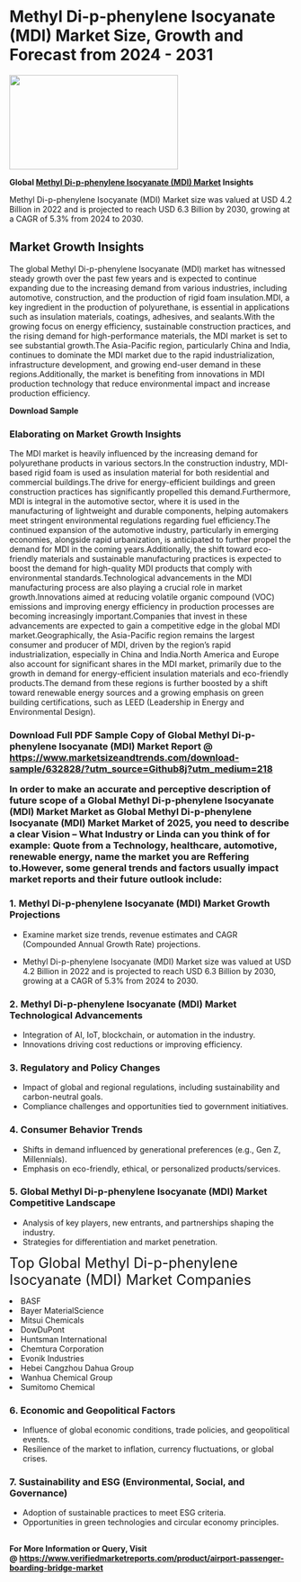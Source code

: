 <H1>Methyl Di-p-phenylene Isocyanate (MDI) Market Size, Growth and Forecast from 2024 - 2031</H1><img class="aligncenter size-medium wp-image-584254" src="https://thirdeyenews.in/wp-content/uploads/2024/09/Global-Market-Research-300x168.jpeg" alt="" width="300" height="168" /><p><strong>Global&nbsp;<a href="https://www.marketsizeandtrends.com/download-sample/632828/?utm_source=Github8j?utm_medium=218">Methyl Di-p-phenylene Isocyanate (MDI) Market</a> Insights</strong></p><p>Methyl Di-p-phenylene Isocyanate (MDI) Market size was valued at USD 4.2 Billion in 2022 and is projected to reach USD 6.3 Billion by 2030, growing at a CAGR of 5.3% from 2024 to 2030.</p><p><h2>Market Growth Insights</h2> The global Methyl Di-p-phenylene Isocyanate (MDI) market has witnessed steady growth over the past few years and is expected to continue expanding due to the increasing demand from various industries, including automotive, construction, and the production of rigid foam insulation.MDI, a key ingredient in the production of polyurethane, is essential in applications such as insulation materials, coatings, adhesives, and sealants.With the growing focus on energy efficiency, sustainable construction practices, and the rising demand for high-performance materials, the MDI market is set to see substantial growth.The Asia-Pacific region, particularly China and India, continues to dominate the MDI market due to the rapid industrialization, infrastructure development, and growing end-user demand in these regions.Additionally, the market is benefiting from innovations in MDI production technology that reduce environmental impact and increase production efficiency.<p><strong>Download Sample</strong></p> <h3>Elaborating on Market Growth Insights</h3> The MDI market is heavily influenced by the increasing demand for polyurethane products in various sectors.In the construction industry, MDI-based rigid foam is used as insulation material for both residential and commercial buildings.The drive for energy-efficient buildings and green construction practices has significantly propelled this demand.Furthermore, MDI is integral in the automotive sector, where it is used in the manufacturing of lightweight and durable components, helping automakers meet stringent environmental regulations regarding fuel efficiency.The continued expansion of the automotive industry, particularly in emerging economies, alongside rapid urbanization, is anticipated to further propel the demand for MDI in the coming years.Additionally, the shift toward eco-friendly materials and sustainable manufacturing practices is expected to boost the demand for high-quality MDI products that comply with environmental standards.Technological advancements in the MDI manufacturing process are also playing a crucial role in market growth.Innovations aimed at reducing volatile organic compound (VOC) emissions and improving energy efficiency in production processes are becoming increasingly important.Companies that invest in these advancements are expected to gain a competitive edge in the global MDI market.Geographically, the Asia-Pacific region remains the largest consumer and producer of MDI, driven by the region’s rapid industrialization, especially in China and India.North America and Europe also account for significant shares in the MDI market, primarily due to the growth in demand for energy-efficient insulation materials and eco-friendly products.The demand from these regions is further boosted by a shift toward renewable energy sources and a growing emphasis on green building certifications, such as LEED (Leadership in Energy and Environmental Design).<h3></p><p><span class=""><strong>Download Full PDF Sample Copy of Global Methyl Di-p-phenylene Isocyanate (MDI) Market Report</strong> @ <a href="https://www.marketsizeandtrends.com/download-sample/632828/?utm_source=Github8j?utm_medium=218" target="_blank">https://www.marketsizeandtrends.com/download-sample/632828/?utm_source=Github8j?utm_medium=218</a></span></p><p>In order to make an accurate and perceptive description of future scope of a Global&nbsp;Methyl Di-p-phenylene Isocyanate (MDI) Market Market as Global&nbsp;Methyl Di-p-phenylene Isocyanate (MDI) Market Market of 2025, you need to describe a clear Vision &ndash; What Industry or Linda can you think of for example: Quote from a Technology, healthcare, automotive, renewable energy, name the market you are Reffering to.However, some general trends and factors usually impact market reports and their future outlook include:</p><h3>1.&nbsp;<strong>Methyl Di-p-phenylene Isocyanate (MDI) Market Growth Projections</strong></h3><ul><li>Examine market size trends, revenue estimates and CAGR (Compounded Annual Growth Rate) projections.</li><li><p>Methyl Di-p-phenylene Isocyanate (MDI) Market size was valued at USD 4.2 Billion in 2022 and is projected to reach USD 6.3 Billion by 2030, growing at a CAGR of 5.3% from 2024 to 2030.</p></li></ul><h3>2.&nbsp;<strong>Methyl Di-p-phenylene Isocyanate (MDI) Market Technological Advancements</strong></h3><ul><li>Integration of AI, IoT, blockchain, or automation in the industry.</li><li>Innovations driving cost reductions or improving efficiency.</li></ul><h3>3.&nbsp;<strong>Regulatory and Policy Changes</strong></h3><ul><li>Impact of global and regional regulations, including sustainability and carbon-neutral goals.</li><li>Compliance challenges and opportunities tied to government initiatives.</li></ul><h3>4.&nbsp;<strong>Consumer Behavior Trends</strong></h3><ul><li>Shifts in demand influenced by generational preferences (e.g., Gen Z, Millennials).</li><li>Emphasis on eco-friendly, ethical, or personalized products/services.</li></ul><h3>5.&nbsp;<strong>Global Methyl Di-p-phenylene Isocyanate (MDI) Market Competitive Landscape</strong></h3><ul><li>Analysis of key players, new entrants, and partnerships shaping the industry.</li><li>Strategies for differentiation and market penetration.</li></ul><p data-pm-slice="1 1 []"><span style="color: inherit; font-family: inherit; font-size: 25px;">Top Global Methyl Di-p-phenylene Isocyanate (MDI) Market Companies</span></p><div class="" data-test-id=""><p><li>BASF</li><li> Bayer MaterialScience</li><li> Mitsui Chemicals</li><li> DowDuPont</li><li> Huntsman International</li><li> Chemtura Corporation</li><li> Evonik Industries</li><li> Hebei Cangzhou Dahua Group</li><li> Wanhua Chemical Group</li><li> Sumitomo Chemical</li></p></div><h3>6.&nbsp;<strong>Economic and Geopolitical Factors</strong></h3><ul><li>Influence of global economic conditions, trade policies, and geopolitical events.</li><li>Resilience of the market to inflation, currency fluctuations, or global crises.</li></ul><h3>7.&nbsp;<strong>Sustainability and ESG (Environmental, Social, and Governance)</strong></h3><ul><li>Adoption of sustainable practices to meet ESG criteria.</li><li>Opportunities in green technologies and circular economy principles.</li></ul><h2><strong style="font-size: 14px;">For More Information or Query, Visit @&nbsp;</strong><a style="background-color: #ffffff; font-size: 14px;" href="https://www.marketsizeandtrends.com/report/methyl-di-p-phenylene-isocyanate-mdi-market/" target="_blank">https://www.verifiedmarketreports.com/product/airport-passenger-boarding-bridge-market</a></h2>